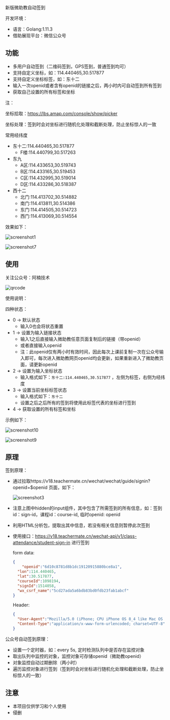 新版微助教自动签到

开发环境：

- 语言：Golang:1.11.3
- 借助展现平台：微信公众号

## 功能

- 多用户自动签到（二维码签到，GPS签到，普通签到均可）
- 支持自定义坐标，如：114.440465,30.517877
- 支持自定义坐标标签，如：东十二
- 输入一次openid或者含有openid的链接之后，两小时内可自动签到所有签到
- 获取自己设置的所有标签和坐标

注：

坐标拾取：https://lbs.amap.com/console/show/picker

坐标处理：签到时会对坐标进行随机化处理和截断处理，防止坐标惊人的一致

常用经纬度

- 东十二:114.440465,30.517877
  - F楼:114.440799,30.517263
- 东九
  - A区:114.433653,30.519743
  - B区:114.433165,30.519453
  - C区:114.432995,30.519014
  - D区:114.433286,30.518387
- 西十二
  - 北门:114.413702,30.514882
  - 南门:114.413811,30.514386
  - 东门:114.414505,30.514723
  - 西门:114.413069,30.514554

效果如下：

![screenshot1](./dist/screenshot1.png)

![screenshot7](./dist/screenshot7.png)

## 使用

关注公众号：阿楠技术

![qrcode](./dist/qrcode.jpg)

使用说明：

四种状态：

- 0 -> 默认状态
  - 输入0也会将状态重置
- 1 -> 设置为输入链接状态
  - 输入1之后直接输入微助教任意页面复制后的链接（带openid）
  - 或者直接输入openid
  - 注：此openid仅有两小时有效时间，因此每次上课前复制一次在公众号输入即可，每次进入微助教网页openid均会更新，如果重新进入了微助教页面，请更新openid
- 2 -> 设置为输入坐标状态
  - 输入格式如下：`东十二:114.440465,30.517877` ，左侧为标签，右侧为经纬度
- 3 -> 设置当前坐标标签状态
  - 输入格式如下：`东十二`
  - 设置之后之后所有的签到将使用此标签代表的坐标进行签到
- 4 -> 获取设置的所有标签和坐标

示例如下：

![screenshot10](./dist/screenshot10.jpg)

![screenshot9](./dist/screenshot9.jpg)

## 原理

签到原理：

- 通过拉取https://v18.teachermate.cn/wechat/wechat/guide/signin?openid=$openid 页面，如下：

  ![screenshot3](./dist/screenshot3.png)

- 注意上图中hidden的input组件，其中包含了所需签到的所有信息，如：签到id：sign-id，课程id：course-id, 临时openid: openid

- 利用HTML分析包，提取出其中信息，若没有相关信息则暂停此次签到

- 使用接口：https://v18.teachermate.cn/wechat-api/v1/class-attendance/student-sign-in 进行签到

  form data: 

  ```json
  {
      "openid":"6d10c8781d8b1dc19120915880bce8a1",
  	"lon":114.440465,
  	"lat":30.517877,
  	"courseId":1098194,
  	"signId":1514058,
  	"wx_csrf_name":"5cd27ada5a6bdb83bd0fdb23fab1abcf"
  }

  ```

  Header:

  ```json
  {
  	"User-Agent":"Mozilla/5.0 (iPhone; CPU iPhone OS 8_4 like Mac OS X) AppleWebKit/600.1.4 (KHTML, like Gecko) Mobile/12H143 MicroMessenger/6.2.3 NetType/WIFI Language/zh_CN",
  	"Content-Type":"application/x-www-form-urlencoded; charset=UTF-8"
  }

  ```

公众号自动签到原理：

- 设置一个定时器，如：every 5s, 定时检测队列中是否存在监控对象
- 取出队列中监控的对象，监控对象可存储openid（微助教openid）
- 对象监控自动过期删除（两小时）
- 遍历监控对象进行签到（签到时会对坐标进行随机化处理和截断处理，防止坐标惊人的一致）


## 注意

- 本项目仅供学习和个人使用
- 侵删